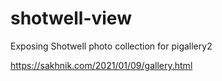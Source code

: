 # shotwell-view
Exposing Shotwell photo collection for pigallery2

https://sakhnik.com/2021/01/09/gallery.html
